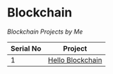# Blockchain
*Blockchain Projects by Me*

Serial No | Project
------------ | -------------
1 | [Hello Blockchain](Hello%20Blockchain)

